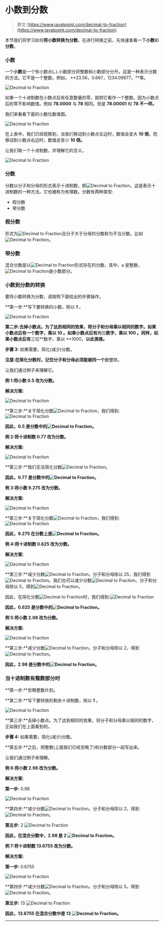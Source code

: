 # 小数到分数

> 原文:[https://www.javatpoint.com/decimal-to-fraction](https://www.javatpoint.com/decimal-to-fraction)

本节我们将学习如何**将小数转换为分数**。在进行转换之前，先快速查看一下**小数**和**分数**。

### 小数

一个**小数**是一个有小数点(。).小数部分将整数和小数部分分开。这是一种表示分数的方法。它不是一个整数。例如， **23.56，0.667，1234.09877，**等。

![Decimal to Fraction](../Images/de8a4541b23992eac32f66f672464244.png)

如果一个十进制数在小数点后有任意数量的零，就把它看作一个整数。因为小数点后的零不影响数值。例如 **78.0000** 与 **78** 相同。但是 **78.00001** 和 **78 不一样。**

我们来看看下面的小数位数值图。

![Decimal to Fraction](../Images/31a3bc807a6fb3b06023dd01adead90b.png)

在上表中，我们已经观察到，当我们移动到小数点左边时，数值会变大 **10 倍**，而移动到小数点右边时，数值会变小 **10 倍。**

让我们取一个十进制数，并理解它的含义。

![Decimal to Fraction](../Images/6ad644055c2f125e2435b6cb0aee89eb.png)

### 分数

分数以分子和分母的形式表示十进制数，即![Decimal to Fraction](../Images/3ada36474272941ff098427bafd607e5.png)。这是表示十进制数的一种方法。它也被称为有理数。分数有两种类型:

*   假分数
*   带分数

### 假分数

形式为![Decimal to Fraction](../Images/3ada36474272941ff098427bafd607e5.png)且分子大于分母的分数称为不当分数。比如![Decimal to Fraction](../Images/2b0e226708cb24a852529ab88db05b7c.png)。

### 带分数

混合分数是以![Decimal to Fraction](../Images/7aebbb1cb7b3fcf1bc0ba50197008907.png)形式存在的分数，其中，a 是整数，![Decimal to Fraction](../Images/7aebbb1cb7b3fcf1bc0ba50197008907.png)是小数部分。

### 小数到分数的转换

要将小数转换为分数，请按照下面给出的步骤操作。

**第一步:**写下要转换的小数，除以 **1** 。

![Decimal to Fraction](../Images/cf74ebe4289065efe36dff4e78f76479.png)

**第二步:**去掉小数点。为了达到相同的效果，将分子和分母乘以相同的数字。如果小数点后有一个**数字，乘以 **10** 。如果小数点后有**两位**数字，乘以 **100** 。同样，如果小数点后有**三位**数字，乘以 **1000，**以此类推。**

**步骤 3:** 如果需要，简化(减少)分数。

**注意:**在简化分数时，记住分子和分母必须能被**同一个**数整除。

让我们通过例子来理解它。

**例 1:将小数 0.5 改为分数。**

**解决方案:**

![Decimal to Fraction](../Images/0c509fcf5049fa842b5721ba4929f15f.png)

**第三步:**关于简化分数![Decimal to Fraction](../Images/3018e2baf3cbeec5cdfdb4c1fc324a53.png)，我们得到:![Decimal to Fraction](../Images/fb5c9732275bc2aa7932f9b4c6448dd7.png)

**因此，0.5 是分数中的![Decimal to Fraction](../Images/fb5c9732275bc2aa7932f9b4c6448dd7.png)。**

**例 2:将十进制数 0.77 改为分数。**

**解决方案:**

![Decimal to Fraction](../Images/d0399efe0ecb5de770c9341b731c89ec.png)

**第三步:**我们无法简化分数![Decimal to Fraction](../Images/2db3098e8431301b8bcda236a2713705.png)。

**因此，0.77 是分数中的![Decimal to Fraction](../Images/2db3098e8431301b8bcda236a2713705.png)。**

**例 3:将小数 9.275 改为分数。**

**解决方案:**

![Decimal to Fraction](../Images/68714271db88c663be1516c04bcd764e.png)

**第三步:**关于简化分数![Decimal to Fraction](../Images/764831e673944a9babca2e66bc66189b.png)，我们得到:![Decimal to Fraction](../Images/cdc9788e783ae7226b5ecde301669dbb.png)

**因此，9.275 在分数上是![Decimal to Fraction](../Images/cdc9788e783ae7226b5ecde301669dbb.png)。**

**例 4:将十进制数 0.625 改为分数。**

**解决方案:**

![Decimal to Fraction](../Images/a2979977f8c20abc81c513726b7fe64a.png)

**第三步:**减少分数![Decimal to Fraction](../Images/223f9f3c4ea1d041afc8eb606a2841bd.png)。分子和分母除以 25，我们得到![Decimal to Fraction](../Images/943295d61cee068a78094146c5dd0879.png)。我们也可以减少分数![Decimal to Fraction](../Images/943295d61cee068a78094146c5dd0879.png)。分子和分母除以 5，得到![Decimal to Fraction](../Images/2fb11df124d4a0a23ff59e1423c9fe6c.png)。

因此，在简化分数![Decimal to Fraction](../Images/223f9f3c4ea1d041afc8eb606a2841bd.png)时，我们得到:![Decimal to Fraction](../Images/2fb11df124d4a0a23ff59e1423c9fe6c.png)

**因此，0.625 是分数中的![Decimal to Fraction](../Images/2fb11df124d4a0a23ff59e1423c9fe6c.png)。**

**例 5:将小数 2.98 改为分数。**

**解决方案:**

![Decimal to Fraction](../Images/3bd4af802193d060a09d66f8ee1f6ba0.png)

**第三步:**减少分数![Decimal to Fraction](../Images/5624eef7cae131427725cd56fb3f92b3.png)。分子和分母除以 2，得到![Decimal to Fraction](../Images/a99bee0cafd4cc0800be16d2c112d20c.png)。

**因此，2.98 是分数中的![Decimal to Fraction](../Images/a99bee0cafd4cc0800be16d2c112d20c.png)。**

### 当十进制数有整数部分时

**第一步:**忽略整数片刻。

**第二步:**写下要转换的剩余十进制数，除以 **1** 。

![Decimal to Fraction](../Images/cf74ebe4289065efe36dff4e78f76479.png)

**第三步:**去掉小数点。为了达到相同的效果，将分子和分母乘以相同的数字，正如我们在上面看到的。

**步骤 4:** 如果需要，简化(减少)分数。

**第五步:**之后，把整数(上面我们已经忽略了)和分数部分一起写出来。

让我们通过例子来理解。

**例 6:将小数 2.98 改为分数。**

**解决方案:**

**第一步:** 0.98

![Decimal to Fraction](../Images/1676de97f3ff88533adf1b6646b8b28f.png)

**第四步:**减少分数![Decimal to Fraction](../Images/577cdda1c3b622f0c20c9450e23ef35e.png)。分子和分母除以 2，得到![Decimal to Fraction](../Images/d568d36f32238f2771e775ef414ec3e3.png)。

**第五步:** 2 ![Decimal to Fraction](../Images/d568d36f32238f2771e775ef414ec3e3.png)

**因此，在混合分数中，2.98 是 2 ![Decimal to Fraction](../Images/d568d36f32238f2771e775ef414ec3e3.png)。**

**例 7:将十进制数 13.6755 改为分数。**

**解决方案:**

**第一步:** 0.6755

![Decimal to Fraction](../Images/56cb57d8d1d6c298ad4a279b3f24113c.png)

**第四步:**减少分数![Decimal to Fraction](../Images/d3326e325e3e26f8b224f7437dea87f9.png)。分子和分母除以 5，得到![Decimal to Fraction](../Images/941760c4f95a109c2400feb789cda4b5.png)。

**第五步:** 13 ![Decimal to Fraction](../Images/941760c4f95a109c2400feb789cda4b5.png)

**因此，13.6755 在混合分数中是 13 ![Decimal to Fraction](../Images/941760c4f95a109c2400feb789cda4b5.png)。**

* * *